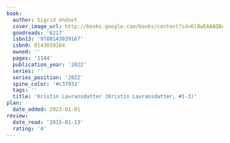 ```yaml
---
book:
  author: Sigrid Undset
  cover_image_url: http://books.google.com/books/content?id=6l8wEAAAQBAJ&printsec=frontcover&img=1&zoom=1&edge=curl&source=gbs_api
  goodreads: '6217'
  isbn13: '9780143039167'
  isbn9: 0143039164
  owned: ''
  pages: '1144'
  publication_year: '2022'
  series: ''
  series_position: '2022'
  spine_color: '#c37932'
  tags: ''
  title: 'Kristin Lavransdatter (Kristin Lavransdatter, #1-3)'
plan:
  date_added: 2023-01-01
review:
  date_read: '2015-01-13'
  rating: '4'
---
```

